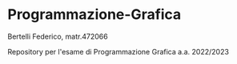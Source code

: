 # Programmazione-Grafica

Bertelli Federico, matr.472066

Repository per l'esame di Programmazione Grafica a.a. 2022/2023
